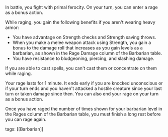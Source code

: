 In battle, you fight with primal ferocity. On your turn, you can enter a rage as a bonus action.

While raging, you gain the following benefits if you aren't wearing heavy armor:

-   You have advantage on Strength checks and Strength saving throws.
-   When you make a melee weapon attack using Strength, you gain a bonus to the damage roll that increases as you gain levels as a barbarian, as shown in the Rage Damage column of the Barbarian table.
-   You have resistance to bludgeoning, piercing, and slashing damage.

If you are able to cast spells, you can't cast them or concentrate on them while raging.

Your rage lasts for 1 minute. It ends early if you are knocked unconscious or if your turn ends and you haven't attacked a hostile creature since your last turn or taken damage since then. You can also end your rage on your turn as a bonus action.

Once you have raged the number of times shown for your barbarian level in the Rages column of the Barbarian table, you must finish a long rest before you can rage again.

tags: [[Barbarian]]